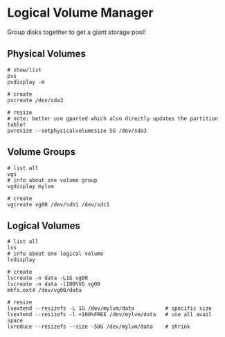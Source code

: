 # Logical Volume Manager
Group disks together to get a giant storage pool!

## Physical Volumes
```
# show/list
pvs
pvdisplay -m

# create
pvcreate /dev/sda3

# resize
# note: better use gparted which also directly updates the partition table!
pvresize --setphysicalvolumesize 5G /dev/sda3
```

## Volume Groups
```
# list all
vgs
# info about one volume group
vgdisplay mylvm

# create
vgcreate vg00 /dev/sdb1 /dev/sdc1
```

## Logical Volumes
```
# list all
lvs
# info about one logical volume
lvdisplay

# create
lvcreate -n data -L1G vg00
lvcreate -n data -l100%VG vg00
mkfs.ext4 /dev/vg00/data

# resize
lvextend --resizefs -L 1G /dev/mylvm/data          # specific size
lvextend --resizefs -l +100%FREE /dev/mylvm/data   # use all avail space
lvreduce --resizefs --size -50G /dev/mylvm/data    # shrink
```
